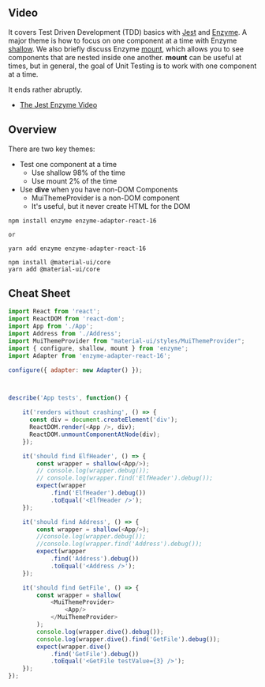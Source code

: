 ## Video

It covers Test Driven Development (TDD) basics with [Jest](https://facebook.github.io/jest/) and [Enzyme](https://github.com/airbnb/enzyme). A major theme is how to focus on one component at a time with Enzyme [shallow](https://github.com/airbnb/enzyme/blob/master/docs/api/shallow.md). We also briefly discuss Enzyme [mount](https://github.com/airbnb/enzyme/blob/master/docs/api/mount.md), which allows you to see components that are nested inside one another. **mount** can be useful at times, but in general, the goal of Unit Testing is to work with one component at a time.

It ends rather abruptly.

- [The Jest Enzyme Video](https://youtu.be/4_pZizupR7U)

## Overview

There are two key themes:

- Test one component at a time
  - Use shallow 98% of the time
  - Use mount 2% of the time
- Use **dive** when you have non-DOM Components
  - MuiThemeProvider is a non-DOM component
  - It's useful, but it never create HTML for the DOM
```
npm install enzyme enzyme-adapter-react-16

or

yarn add enzyme enzyme-adapter-react-16
```

```
npm install @material-ui/core
yarn add @material-ui/core
```

## Cheat Sheet

```JavaScript
import React from 'react';
import ReactDOM from 'react-dom';
import App from './App';
import Address from './Address';
import MuiThemeProvider from "material-ui/styles/MuiThemeProvider";
import { configure, shallow, mount } from 'enzyme';
import Adapter from 'enzyme-adapter-react-16';

configure({ adapter: new Adapter() });



describe('App tests', function() {

    it('renders without crashing', () => {
      const div = document.createElement('div');
      ReactDOM.render(<App />, div);
      ReactDOM.unmountComponentAtNode(div);
    });

    it('should find ElfHeader', () => {
        const wrapper = shallow(<App/>);
        // console.log(wrapper.debug());
        // console.log(wrapper.find('ElfHeader').debug());
        expect(wrapper
            .find('ElfHeader').debug())
            .toEqual('<ElfHeader />');
    });

    it('should find Address', () => {
        const wrapper = shallow(<App/>);
        //console.log(wrapper.debug());
        //console.log(wrapper.find('Address').debug());
        expect(wrapper
            .find('Address').debug())
            .toEqual('<Address />');
    });

    it('should find GetFile', () => {
        const wrapper = shallow(
            <MuiThemeProvider>
                <App/>
            </MuiThemeProvider>
        );
        console.log(wrapper.dive().debug());
        console.log(wrapper.dive().find('GetFile').debug());
        expect(wrapper.dive()
            .find('GetFile').debug())
            .toEqual('<GetFile testValue={3} />');
    });
});
```
